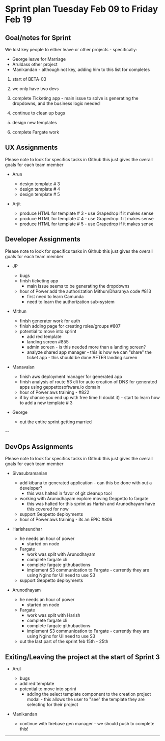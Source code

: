 # Sprint plan Tuesday Feb 09 to Friday Feb 19

## Goal/notes for Sprint

We lost key people to either leave or other projects - specifically:

- George leave for Marriage
- Aruldass other project
- Manikandan - although not key, adding him to this list for completes

1. start of BETA-03

2. we only have two devs 

3. complete Ticketing app -  main issue to solve is generating the dropdowns, and the business logic needed

4. continue to clean up bugs

5. design new templates

6. complete Fargate work

## UX Assignments

Please note to look for specifics tasks in Github this just gives the overall goals for each team member

- Arun
  - design template # 3
  - design template # 4
  - design template # 5

- Arjit
  - produce HTML for template # 3 - use Grapedrop if it makes sense
  - produce HTML for template # 4 - use Grapedrop if it makes sense
  - produce HTML for template # 5 - use Grapedrop if it makes sense

## Developer Assignments

Please note to look for specifics tasks in Github this just gives the overall goals for each team member

- JP
  - bugs
  - finish ticketing app
    - main issue seems to be generating the dropdowns
  - hour of Power add the authorization Mithun/Dharanya code #813
    - first need to learn Camunda
    - need to learn the authorization sub-system

- Mithun
  - finish generator work for auth
  - finish adding page for creating roles/groups #807
  - potential to move into sprint
    - add red template
    - landing screen #855
    - admin screen - is this needed more than a landing screen?
    - analyze shared app manager - this is how we can "share" the ticket app - this should be done AFTER landing screen

- Manavalan
  - finish aws deployment manager for generated app
  - finish analysis of route 53 cli for auto creation of DNS for generated apps using geppettosoftware.io domain  
  - hour of Power aws training - #822
  - if by chance you end up with free time (I doubt it) - start to learn how to add a new template # 3

- George
  - out the entire sprint getting married

--

## DevOps Assignments

Please note to look for specifics tasks in Github this just gives the overall goals for each team member

- Sivasubramanian
  - add kibana to generated application - can this be done with out a developer?
    - this was halted in favor of git cleanup tool
  - working with Arunodhayam explore moving Geppetto to fargate
    - this was halted for this sprint as Harish and Arunodhayam have this covered for now
  - support Geppetto deployments
  - hour of Power aws training - its an EPIC #806

- Harishsundhar
  - he needs an hour of power
    - started on node
  - Fargate
    - work was split with Arunodhayam
    - complete fargate cli
    - complete fargate githubactions
    - implement S3 communication to Fargate - currently they are using Nginx for UI need to use S3
  - support Geppetto deployments

- Arunodhayam
  - he needs an hour of power
    - started on node
  - Fargate
    - work was split with Harish
    - complete fargate cli
    - complete fargate githubactions
    - implement S3 communication to Fargate - currently they are using Nginx for UI need to use S3
  - out the last part of the sprint feb 15th - 25th

## Exiting/Leaving the project at the start of Sprint 3

- Arul
  - bugs
  - add red template
  - potential to move into sprint
    - adding the select template component to the creation project modal - this allows the user to "see" the template they are selecting for their project

- Manikandan
  - continue with firebase gen manager - we should push to complete this!

---
